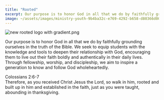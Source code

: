 ```yaml
---
title: "Rooted"
excerpt: Our purpose is to honor God in all that we do by faithfully grounding ourselves in the truth of the ...
image: ~/assets/images/ministry-youth-9b4ba32c-e769-4292-b658-d80366d00c03.png
---
```


![new rooted logo with gradient.png](~/assets/images/ministry-youth-9b4ba32c-e769-4292-b658-d80366d00c03.png)

Our purpose is to honor God in all that we do by faithfully grounding ourselves in the truth of the Bible. We seek to equip students with the knowledge and tools to deepen their relationship with God, encouraging them to live out their faith boldly and authentically in their daily lives. Through fellowship, worship, and discipleship, we aim to inspire a generation to know and follow God wholeheartedly.  
  
Colossians 2:6-7  
Therefore, as you received Christ Jesus the Lord, so walk in him, rooted and built up in him and established in the faith, just as you were taught, abounding in thanksgiving.